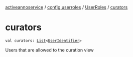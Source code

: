[activeannoservice](../../index.md) / [config.userroles](../index.md) / [UserRoles](index.md) / [curators](./curators.md)

# curators

`val curators: `[`List`](https://kotlinlang.org/api/latest/jvm/stdlib/kotlin.collections/-list/index.html)`<`[`UserIdentifier`](../-user-identifier.md)`>`

Users that are allowed to the curation view

